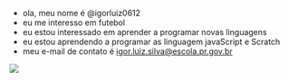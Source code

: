 - ola, meu nome é @igorluiz0612
- eu me interesso em futebol 
- eu estou interessado em aprender a programar novas linguagens
- eu estou aprendendo a programar as linguagem javaScript e Scratch
- meu e-mail de contato é igor.luiz.silva@escola.pr.gov.br


![](https://img.shields.io/badge/Scratch-4D97FF?style=for-the-badge&logo=Scratch&logoColor=white)
  
